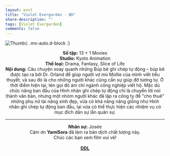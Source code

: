 ```yaml
---
layout: post
title: "Violet Evergarden - BD"
share-description: ""
tags: [Violet Evergarden]
comments: false
---
```


![Thumb](https://tpn-team.github.io/assets/img/VioletEvergarden_thumb.jpg){: .mx-auto.d-block :}
<center>
<b>Số tập:</b> 13 + 1 Movies <br>
<b>Studio:</b> Kyoto Animation <br>
<b>Thể loại:</b> Drama, Fantasy, Slice of Life <br>
<b>Nội dung:</b> Câu chuyện xoay quanh những Búp bê ghi chép tự động – búp bê được tạo ra bởi Dr. Orland để giúp người vợ mù Mollie của mình viết tiểu thuyết, và sau đó là cho những người khác cũng cần sự giúp đỡ tương tự. Ở thời điểm hiện tại, tên gọi đó ám chỉ ngành công nghiệp viết hộ. Mặc dù chức năng ban đầu của Hình nhân ghi chép tự động chỉ là chuyển lời nói thành văn bản, nhưng một nhóm người khác đã lập ra công ty để "cho thuê" những phụ nữ tài năng xinh đẹp, vừa có khả năng năng giống như Hình nhân ghi chép tự động ban đầu, lại vừa có thể thực hiện các nhiệm vụ có mục đích dân sự lẫn quân sự. <br>

<hr>

<b>Nhân sự:</b> Josée <br>
Cảm ơn <b>YamiSora</b> đã làm ra bản dịch chất lượng này. <br>
Chúc các bạn xem film vui vẻ!<br><br>
<b><a href="https://github.com/TPN-Team/TPN-Team-DDL/blob/master/Violet%20Evergarden.md">DDL</a></b> <br>
</center>
<!-- excerpt-end -->
